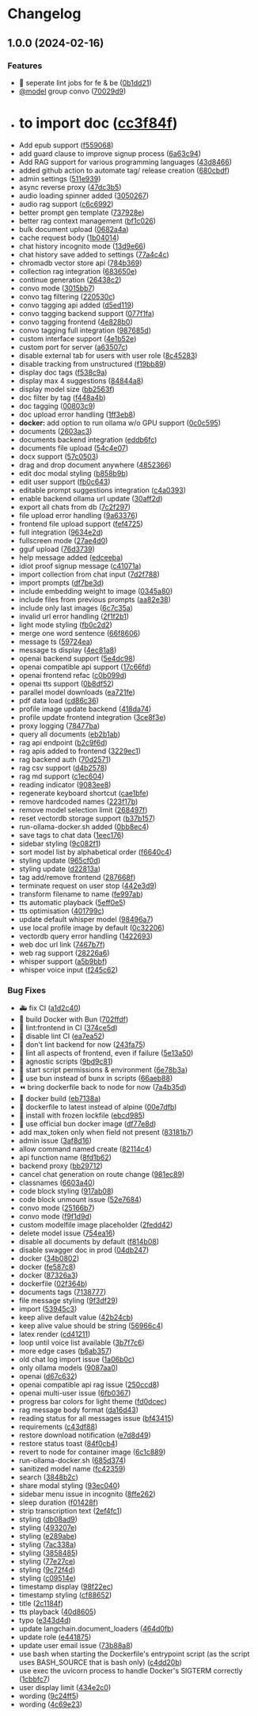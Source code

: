 # Changelog

## 1.0.0 (2024-02-16)


### Features

* :construction_worker: seperate lint jobs for fe & be ([0b1dd21](https://github.com/braveokafor/ollama-webui-code/commit/0b1dd21a303b6fa4eede9ecb6ae9d7ebb9ba5730))
* [@model](https://github.com/model) group convo ([70029d9](https://github.com/braveokafor/ollama-webui-code/commit/70029d9bed8db11dcc2d3b222b85192d9e70bba4))
* # to import doc ([cc3f84f](https://github.com/braveokafor/ollama-webui-code/commit/cc3f84f916ccbff3bbd6ff794c92ddcab910ea08))
* Add epub support ([f559068](https://github.com/braveokafor/ollama-webui-code/commit/f559068186f333ec6d73a87e693a950d9bf47442))
* add guard clause to improve signup process ([6a63c94](https://github.com/braveokafor/ollama-webui-code/commit/6a63c94153dd76f41857019530ef0054913b5cdd))
* Add RAG support for various programming languages ([43d8466](https://github.com/braveokafor/ollama-webui-code/commit/43d8466677e54a2492b58ef7049fc98d93871515))
* added github action to automate tag/ release creation ([680cbdf](https://github.com/braveokafor/ollama-webui-code/commit/680cbdf2160c7d7592e7b5ace360beae729e8306))
* admin settings ([511e939](https://github.com/braveokafor/ollama-webui-code/commit/511e939b5dbdf1d9fb1df02f2430b094b99ba0e8))
* async reverse proxy ([47dc3b5](https://github.com/braveokafor/ollama-webui-code/commit/47dc3b5fb25fc10b9c89625e3a0d3b7ef2580fed))
* audio loading spinner added ([3050267](https://github.com/braveokafor/ollama-webui-code/commit/30502676066d1546e0236b314af45dc45598205e))
* audio rag support ([c6c6992](https://github.com/braveokafor/ollama-webui-code/commit/c6c69924d1ea99f83a2465d98e4f53d4d58e2947))
* better prompt gen template ([737928e](https://github.com/braveokafor/ollama-webui-code/commit/737928e861552097884a1bf340865a3a8588a0cc))
* better rag context management ([bf1c026](https://github.com/braveokafor/ollama-webui-code/commit/bf1c026666ba8955563138d33e7c71c4f9df980f))
* bulk document upload ([0682a4a](https://github.com/braveokafor/ollama-webui-code/commit/0682a4a361311a8b13f79a168d88afdf26bb6b32))
* cache request body ([1b04014](https://github.com/braveokafor/ollama-webui-code/commit/1b040143eb14d5344ca0d83333ca7b9ce728b71f))
* chat history incognito mode ([13d9e66](https://github.com/braveokafor/ollama-webui-code/commit/13d9e6675e8a61c0cd00f8d111cfc2b4f4fe46e2))
* chat history save added to settings ([77a4c4c](https://github.com/braveokafor/ollama-webui-code/commit/77a4c4ce3e6e0d3e31d33b17c8d3ffb250986283))
* chromadb vector store api ([784b369](https://github.com/braveokafor/ollama-webui-code/commit/784b369cc9279c8249da968d2f8dcefe7951bf9a))
* collection rag integration ([683650e](https://github.com/braveokafor/ollama-webui-code/commit/683650ec00f6f619de4fb31ba687da783de499ec))
* continue generation ([26438c2](https://github.com/braveokafor/ollama-webui-code/commit/26438c29d5022e097cd355091c45aa5785eba2e9))
* convo mode ([3015bb7](https://github.com/braveokafor/ollama-webui-code/commit/3015bb766d33de276f759fb893cabb5538e7e4f2))
* convo tag filtering ([220530c](https://github.com/braveokafor/ollama-webui-code/commit/220530c450b7ecdfe293e1a3a42a1650874bf2c6))
* convo tagging api added ([d5ed119](https://github.com/braveokafor/ollama-webui-code/commit/d5ed119687cfb8a27e089dc185ba563372e94189))
* convo tagging backend support ([077f1fa](https://github.com/braveokafor/ollama-webui-code/commit/077f1fa34bea06f61545feea4775264b7b6a7792))
* convo tagging frontend ([4e828b0](https://github.com/braveokafor/ollama-webui-code/commit/4e828b0669706c4bd3e18927d52edfc4e552838e))
* convo tagging full integration ([987685d](https://github.com/braveokafor/ollama-webui-code/commit/987685dbf9223197d66c77fac82033fb7bfd2528))
* custom interface support ([4e1b52e](https://github.com/braveokafor/ollama-webui-code/commit/4e1b52e91b11e95ef4e86e4f9dc2349ce6d2061a))
* custom port for server ([a63507c](https://github.com/braveokafor/ollama-webui-code/commit/a63507c21ee1498ee48edb5028951a044cae69d2))
* disable external tab for users with user role ([8c45283](https://github.com/braveokafor/ollama-webui-code/commit/8c4528366fcfe1d308008d1bc0e5f89ee39f88b0))
* disable tracking from unstructured ([f19bb89](https://github.com/braveokafor/ollama-webui-code/commit/f19bb89ff9a56c539520424e009290e6b9ee8ea5))
* display doc tags ([f538c9a](https://github.com/braveokafor/ollama-webui-code/commit/f538c9a1be0258176b156443c731507e90ed0ee3))
* display max 4 suggestions ([84844a8](https://github.com/braveokafor/ollama-webui-code/commit/84844a84a0ca71e22d00c66708b806dc2aa2cf70))
* display model size ([bb2563f](https://github.com/braveokafor/ollama-webui-code/commit/bb2563f1c42bdb4cf586f38db365c8267c5f3a85))
* doc filter by tag ([f448a4b](https://github.com/braveokafor/ollama-webui-code/commit/f448a4b385af9020b9c070fecd9eae6cd440f631))
* doc tagging ([00803c9](https://github.com/braveokafor/ollama-webui-code/commit/00803c92f2e4c53e8e8e827252d93ea26cd47a75))
* doc upload error handling ([1ff3eb8](https://github.com/braveokafor/ollama-webui-code/commit/1ff3eb80385a4608550889f9bdc3a5061a3bade6))
* **docker:** add option to run ollama w/o GPU support ([0c0c595](https://github.com/braveokafor/ollama-webui-code/commit/0c0c5955c61ae64422374a53bd72a6e36f714dad))
* documents ([2603ac3](https://github.com/braveokafor/ollama-webui-code/commit/2603ac30bc4dc04069759cd1d5ce9eb2f747cd9e))
* documents backend integration ([eddb6fc](https://github.com/braveokafor/ollama-webui-code/commit/eddb6fc7b7b5c073dfbab30ae592bdb5c320047b))
* documents file upload ([54c4e07](https://github.com/braveokafor/ollama-webui-code/commit/54c4e0761a5b9e5d102c1c0dface786cf489fdd7))
* docx support ([57c0503](https://github.com/braveokafor/ollama-webui-code/commit/57c050326c31684c511995d4863a064963fddd55))
* drag and drop document anywhere ([4852366](https://github.com/braveokafor/ollama-webui-code/commit/485236624f25252f895a4f2a799f2e21129429e4))
* edit doc modal styling ([b858b9b](https://github.com/braveokafor/ollama-webui-code/commit/b858b9b2361b84997b5e42902d385d7595eabdd8))
* edit user support ([fb0c643](https://github.com/braveokafor/ollama-webui-code/commit/fb0c64379d086fd2c0d3e95e48f35dbda1ef114a))
* editable prompt suggestions integration ([c4a0393](https://github.com/braveokafor/ollama-webui-code/commit/c4a039326fd27b051ff8fd24d3add4366c09e0ee))
* enable backend ollama url update ([30aff2d](https://github.com/braveokafor/ollama-webui-code/commit/30aff2db53ab0e4e74cf6f6d11da2346e3509d18))
* export all chats from db ([7c2f297](https://github.com/braveokafor/ollama-webui-code/commit/7c2f297c849d7a2b84ed9e9e10bb2639fffe248a))
* file upload error handling ([9a63376](https://github.com/braveokafor/ollama-webui-code/commit/9a63376e550ee25dbe7473657942516e49e45850))
* frontend file upload support ([fef4725](https://github.com/braveokafor/ollama-webui-code/commit/fef4725d569efd753bc0b8d216f124bc64c42f3d))
* full integration ([9634e2d](https://github.com/braveokafor/ollama-webui-code/commit/9634e2da3e4ac8db6f13407d301ff27af9901d1f))
* fullscreen mode ([27ae4d0](https://github.com/braveokafor/ollama-webui-code/commit/27ae4d0d82dea4fb5ef0f0aba6304070e783ccee))
* gguf upload ([76d3739](https://github.com/braveokafor/ollama-webui-code/commit/76d37393eea094da0537ff888d90dd38376b2058))
* help message added ([edceeba](https://github.com/braveokafor/ollama-webui-code/commit/edceeba1b0cb53ce12d80d8f1298f9ad53d29606))
* idiot proof signup message ([c41071a](https://github.com/braveokafor/ollama-webui-code/commit/c41071a9b001b72954b5eff67bcb68633efe9eb0))
* import collection from chat input ([7d2f788](https://github.com/braveokafor/ollama-webui-code/commit/7d2f788a3b2f620a0f99bfe60fe011e060ffb14f))
* import prompts ([df7be3d](https://github.com/braveokafor/ollama-webui-code/commit/df7be3d2a560e630a8a05a58ec52848ca88d39cf))
* include embedding weight to image ([0345a80](https://github.com/braveokafor/ollama-webui-code/commit/0345a80033accdc5ac211b5af99bd70ad84b5c37))
* include files from previous prompts ([aa82e38](https://github.com/braveokafor/ollama-webui-code/commit/aa82e381d11703bf2bc1f8aa8bff18c3aca3aa72))
* include only last images ([6c7c35a](https://github.com/braveokafor/ollama-webui-code/commit/6c7c35ad12b716bed85b890cb72653fe6bf8f71d))
* invalid url error handling ([2f1f2b1](https://github.com/braveokafor/ollama-webui-code/commit/2f1f2b12b4a1dc75fe286afee1b0a8f3f6b67bef))
* light mode styling ([fb0c2d2](https://github.com/braveokafor/ollama-webui-code/commit/fb0c2d2a8e664c105fef696de8046aa74da91fa1))
* merge one word sentence ([66f8606](https://github.com/braveokafor/ollama-webui-code/commit/66f86062b81bcfbf831ec084a93577cb7fb19c25))
* message ts ([59724ea](https://github.com/braveokafor/ollama-webui-code/commit/59724ea9d80c5502f23b4b0545611a45aebbd759))
* message ts display ([4ec81a8](https://github.com/braveokafor/ollama-webui-code/commit/4ec81a897e2de087bf316d5c4046db35f816217d))
* openai backend support ([5e4dc98](https://github.com/braveokafor/ollama-webui-code/commit/5e4dc98f4490808df0e234ac23137f44c75c546a))
* openai compatible api support ([17c66fd](https://github.com/braveokafor/ollama-webui-code/commit/17c66fde0f84b1859f27eee93f08ce6d48b7ff2e))
* openai frontend refac ([c0b099d](https://github.com/braveokafor/ollama-webui-code/commit/c0b099da4fe06dff9a7686e3cbc329048da6f263))
* openai tts support ([0b8df52](https://github.com/braveokafor/ollama-webui-code/commit/0b8df52c9777a4f9e77f9a07956e0d74692c315a))
* parallel model downloads ([ea721fe](https://github.com/braveokafor/ollama-webui-code/commit/ea721feea901928477e3aa38925dda110b66aa76))
* pdf data load ([cd86c36](https://github.com/braveokafor/ollama-webui-code/commit/cd86c369537e949cd01480e93729187ed73688de))
* profile image update backend ([418da74](https://github.com/braveokafor/ollama-webui-code/commit/418da74756430c97a35a34d1b58d8ad1d6d3add8))
* profile update frontend integration ([3ce8f3e](https://github.com/braveokafor/ollama-webui-code/commit/3ce8f3e8fbf150d078a50ade048bf81722d81275))
* proxy logging ([78477ba](https://github.com/braveokafor/ollama-webui-code/commit/78477baa0edda2306a4f833de1987cd3e791058a))
* query all documents ([eb2b1ab](https://github.com/braveokafor/ollama-webui-code/commit/eb2b1ab77b5e50b7b96ac2446e9bce7fc0e611b6))
* rag api endpoint ([b2c9f6d](https://github.com/braveokafor/ollama-webui-code/commit/b2c9f6dff8cd1b47ffe1ac64022fe149a28164fd))
* rag apis added to frontend ([3229ec1](https://github.com/braveokafor/ollama-webui-code/commit/3229ec116c6847e82c726ad9b765c07bfe185f8e))
* rag backend auth ([70d2571](https://github.com/braveokafor/ollama-webui-code/commit/70d2571be117583368adc2988583c89e218551b5))
* rag csv support ([d4b2578](https://github.com/braveokafor/ollama-webui-code/commit/d4b2578f6e6b4676cb301d474446a02e78240aa7))
* rag md support ([c1ec604](https://github.com/braveokafor/ollama-webui-code/commit/c1ec604f21b1ae7a1eacf8f8fe34bbaf18c04131))
* reading indicator ([9083ee8](https://github.com/braveokafor/ollama-webui-code/commit/9083ee8a5d4a563995fd39a24ee0607622f730fb))
* regenerate keyboard shortcut ([cae1bfe](https://github.com/braveokafor/ollama-webui-code/commit/cae1bfe737cbe2365cb9d8788093eaa758dcfb20))
* remove hardcoded names ([223f17b](https://github.com/braveokafor/ollama-webui-code/commit/223f17baf92088ea9b9f457857144bd478b27ab4))
* remove model selection limit ([268497f](https://github.com/braveokafor/ollama-webui-code/commit/268497f963dcedec7060512e1988ee4b7172a2cc))
* reset vectordb storage support ([b37b157](https://github.com/braveokafor/ollama-webui-code/commit/b37b15763891556a919210e82a7834035e9dc660))
* run-ollama-docker.sh added ([0bb8ec4](https://github.com/braveokafor/ollama-webui-code/commit/0bb8ec46356705edfe22d40c740da1c77fd1631b))
* save tags to chat data ([1eec176](https://github.com/braveokafor/ollama-webui-code/commit/1eec1763137a5c262a0d73c1f0872ad596ba0f40))
* sidebar styling ([9c082f1](https://github.com/braveokafor/ollama-webui-code/commit/9c082f1ba0f23577724cfbdfbf6894d27e776cfe))
* sort model list by alphabetical order ([f6640c4](https://github.com/braveokafor/ollama-webui-code/commit/f6640c4e8b90b9e9a34bd103444f4f273f3e7ae1))
* styling update ([965cf0d](https://github.com/braveokafor/ollama-webui-code/commit/965cf0d25ff9efd2fdce3c4f9e0228421ed97aec))
* styling update ([d22813a](https://github.com/braveokafor/ollama-webui-code/commit/d22813a89eacefa719865440450ae0c1e869a221))
* tag add/remove frontend ([287668f](https://github.com/braveokafor/ollama-webui-code/commit/287668f84ea295ace9517960029c048b1a98d5a4))
* terminate request on user stop ([442e3d9](https://github.com/braveokafor/ollama-webui-code/commit/442e3d978a67484b8dab39424239ed47ac09330d))
* transform filename to name ([fe997ab](https://github.com/braveokafor/ollama-webui-code/commit/fe997abc6d4908140d3ceba78ebc251b83dce6ab))
* tts automatic playback ([5eff0e5](https://github.com/braveokafor/ollama-webui-code/commit/5eff0e5f61d405b2b167b7bd69db0c7b97d9894c))
* tts optimisation ([401799c](https://github.com/braveokafor/ollama-webui-code/commit/401799c6fa1cc374f55bcc6bcc099c1db7ed8f80))
* update default whisper model ([98496a7](https://github.com/braveokafor/ollama-webui-code/commit/98496a70559e9cf612890319ee916ab5a150e58f))
* use local profile image by default ([0c32206](https://github.com/braveokafor/ollama-webui-code/commit/0c322063b590a8ba7d0540e6cfaaa6631cd4a13b))
* vectordb query error handling ([1422693](https://github.com/braveokafor/ollama-webui-code/commit/142269374f2add70084eca5f163afadf8039c1be))
* web doc url link ([7467b7f](https://github.com/braveokafor/ollama-webui-code/commit/7467b7fd67d0069fc30537b5ee02a50050824c89))
* web rag support ([28226a6](https://github.com/braveokafor/ollama-webui-code/commit/28226a6f978a9c93fa8256b8532da6640daa91b5))
* whisper support ([a5b9bbf](https://github.com/braveokafor/ollama-webui-code/commit/a5b9bbf10b89a53cf8f4ed13c14eeae674a75237))
* whisper voice input ([f245c62](https://github.com/braveokafor/ollama-webui-code/commit/f245c6269227a0febd72ebc9d2c067173183ed62))


### Bug Fixes

* :ambulance: fix CI ([a1d2c40](https://github.com/braveokafor/ollama-webui-code/commit/a1d2c4050cf83ae197b10145d06cdd8b3d205fc2))
* :construction_worker: build Docker with Bun ([702ffdf](https://github.com/braveokafor/ollama-webui-code/commit/702ffdf61a519cf5e9ea8873997083029af5cb01))
* :construction_worker: lint:frontend in CI ([374ce5d](https://github.com/braveokafor/ollama-webui-code/commit/374ce5dc3584ecf47bdc8dc2b0a153cf6aa49faf))
* :green_heart: disable lint CI ([ea7ea52](https://github.com/braveokafor/ollama-webui-code/commit/ea7ea52ba386c77c35a495c716394609600ca67e))
* :green_heart: don't lint backend for now ([243fa75](https://github.com/braveokafor/ollama-webui-code/commit/243fa75fc6a05223766f04ffcf4c9c4e54a559b9))
* :green_heart: lint all aspects of frontend, even if failure ([5e13a50](https://github.com/braveokafor/ollama-webui-code/commit/5e13a50b4271ea4959ac4035e44d7d7dcb6e6bcc))
* :hammer: agnostic scripts ([9bd9c81](https://github.com/braveokafor/ollama-webui-code/commit/9bd9c8196c735334722221ce2b5fc6fc91dddf49))
* :hammer: start script permissions & environment ([6e78b3a](https://github.com/braveokafor/ollama-webui-code/commit/6e78b3a8f668262346d92f32bcda8347375010f3))
* :hammer: use bun instead of bunx in scripts ([66aeb88](https://github.com/braveokafor/ollama-webui-code/commit/66aeb885c54e1f6eedff41a34def6681d24bf563))
* :rewind: bring dockerfile back to node for now ([7a4b35d](https://github.com/braveokafor/ollama-webui-code/commit/7a4b35d26a647ee9b2dc2914e8dc96c663b2bb58))
* 🐋 docker build ([eb7138a](https://github.com/braveokafor/ollama-webui-code/commit/eb7138ab9f44ddc8ef09d60f71db04e46a07fa7b))
* 🐋 dockerfile to latest instead of alpine ([00e7dfb](https://github.com/braveokafor/ollama-webui-code/commit/00e7dfb41c318eafbae04c6d5978b127f0fe8252))
* 🐋 install with frozen lockfile ([ebcd985](https://github.com/braveokafor/ollama-webui-code/commit/ebcd985489a7fc1c948ba881d73878bad89a4a77))
* 🐋 use official bun docker image ([df77e8d](https://github.com/braveokafor/ollama-webui-code/commit/df77e8d1c12363e10289be5321b72a4e2da323c0))
* add max_token only when field not present ([83181b7](https://github.com/braveokafor/ollama-webui-code/commit/83181b7968b462ad5e218802273213b6fa6ca3ab))
* admin issue ([3af8d16](https://github.com/braveokafor/ollama-webui-code/commit/3af8d16e6ad24f7a5fd5c6de30fb61b31e62f1c8))
* allow command named create ([82114c4](https://github.com/braveokafor/ollama-webui-code/commit/82114c45eee00a0c8809d9d544ed51fad533a6d9))
* api function name ([8fd1b62](https://github.com/braveokafor/ollama-webui-code/commit/8fd1b62e04a09f21e56d1e07e46b145067871a84))
* backend proxy ([bb29712](https://github.com/braveokafor/ollama-webui-code/commit/bb2971260d7df8406e8e87369c4e435872c83939))
* cancel chat generation on route change ([981ec89](https://github.com/braveokafor/ollama-webui-code/commit/981ec89e15d22e430dc59133bd80f42379f8de97))
* classnames ([6603a40](https://github.com/braveokafor/ollama-webui-code/commit/6603a40b4a3a417aebb90d3847b7f9e7e0498cc6))
* code block styling ([917ab08](https://github.com/braveokafor/ollama-webui-code/commit/917ab08f5c001ad9d3fe007cae9876ac92f1738d))
* code block unmount issue ([52e7684](https://github.com/braveokafor/ollama-webui-code/commit/52e7684ff4da566b77712b7a97834c06e1b4f3f2))
* convo mode ([25166b7](https://github.com/braveokafor/ollama-webui-code/commit/25166b71387a0e5b0bbde0fd636bf181135e8063))
* convo mode ([f9f1d9d](https://github.com/braveokafor/ollama-webui-code/commit/f9f1d9d2adb610c910653dc9b4961a5fc4508bd9))
* custom modelfile image placeholder ([2fedd42](https://github.com/braveokafor/ollama-webui-code/commit/2fedd42e12dece984d871395b04e22588df27ba3))
* delete model issue ([754ea16](https://github.com/braveokafor/ollama-webui-code/commit/754ea1625b375e987c6781726bc73960bbc0d0e3))
* disable all documents by default ([f814b08](https://github.com/braveokafor/ollama-webui-code/commit/f814b08bcc90ad156ca68bda230c0e263caa7877))
* disable swagger doc in prod ([04db247](https://github.com/braveokafor/ollama-webui-code/commit/04db2475f9e7007463522000bcf003a017a5c299))
* docker ([34b0802](https://github.com/braveokafor/ollama-webui-code/commit/34b0802cac6003bc389bace80b2874d334988e39))
* docker ([fe587c8](https://github.com/braveokafor/ollama-webui-code/commit/fe587c87f77e22b573c951ae5b8c203a9f019f34))
* docker ([87326a3](https://github.com/braveokafor/ollama-webui-code/commit/87326a31572ba6b5e5dd023cbbbcd996edc86029))
* dockerfile ([02f364b](https://github.com/braveokafor/ollama-webui-code/commit/02f364bfd9501834c70c834c9d551e8a617df656))
* documents tags ([7138777](https://github.com/braveokafor/ollama-webui-code/commit/713877772e57415e518ee9a8dc1655f0e4ee84b1))
* file message styling ([9f3df29](https://github.com/braveokafor/ollama-webui-code/commit/9f3df2969de78c35a3f7b76249e3a9ce3f8afe1d))
* import ([53945c3](https://github.com/braveokafor/ollama-webui-code/commit/53945c360f17e736bd892f80ba64f0657ef708d9))
* keep alive default value ([42b24cb](https://github.com/braveokafor/ollama-webui-code/commit/42b24cbb684a38c8f8f1da64132eaf06e8eb18b3))
* keep alive value should be string ([56966c4](https://github.com/braveokafor/ollama-webui-code/commit/56966c411b010125f41e8b3730dd0b7dbd9a4f33))
* latex render ([cd41211](https://github.com/braveokafor/ollama-webui-code/commit/cd4121178ca26fe72d95247e07cdb2804b10f3d7))
* loop until voice list available ([3b7f7c6](https://github.com/braveokafor/ollama-webui-code/commit/3b7f7c6e3225cecac24d8edd92c403c4388583fc))
* more edge cases ([b6ab357](https://github.com/braveokafor/ollama-webui-code/commit/b6ab357e8cb8422b224cf72dfa80c6d3950de7c3))
* old chat log import issue ([1a06b0c](https://github.com/braveokafor/ollama-webui-code/commit/1a06b0cea6151804e54f782e7dc17ededcb3e94c))
* only ollama models ([9087aa0](https://github.com/braveokafor/ollama-webui-code/commit/9087aa0e30d7c6fe20da3119496b4be160367263))
* openai ([d67c632](https://github.com/braveokafor/ollama-webui-code/commit/d67c632920657fec1f1d802a071481d1b9cc72a8))
* openai compatible api rag issue ([250ccd8](https://github.com/braveokafor/ollama-webui-code/commit/250ccd828ddd25eb46887eb6d17b740d1aa5effc))
* openai multi-user issue ([6fb0367](https://github.com/braveokafor/ollama-webui-code/commit/6fb036711b998f60151fab2fcc8a061b17a76147))
* progress bar colors for light theme ([fd0dcec](https://github.com/braveokafor/ollama-webui-code/commit/fd0dcec61d90ceee6f2b859cbacd0d23058cdcd8))
* rag message body format ([da16d43](https://github.com/braveokafor/ollama-webui-code/commit/da16d43be0ad2f5634fac2b1ca6168ffadc17d63))
* reading status for all messages issue ([bf43415](https://github.com/braveokafor/ollama-webui-code/commit/bf43415d12956f5b0fe99bf2687f4e5d6ae9dc83))
* requirements ([c43df88](https://github.com/braveokafor/ollama-webui-code/commit/c43df8850fb2d23a70bd41282253ce94280a8b02))
* restore download notification ([e7d8d49](https://github.com/braveokafor/ollama-webui-code/commit/e7d8d4937455e684ea4b60b9553be300dbc9f44f))
* restore status toast ([84f0cb4](https://github.com/braveokafor/ollama-webui-code/commit/84f0cb41bb8cac00ac42106a350d7bd56842bd6d))
* revert to node for container image ([6c1c889](https://github.com/braveokafor/ollama-webui-code/commit/6c1c889ef70af30ab60e1173b6456dbed2a34580))
* run-ollama-docker.sh ([685d374](https://github.com/braveokafor/ollama-webui-code/commit/685d37418f741606c5ab9e8d664d06c6ada5d15a))
* sanitized model name ([fc42359](https://github.com/braveokafor/ollama-webui-code/commit/fc4235943d2dd36a13aaf119c2b33826790f2a99))
* search ([3848b2c](https://github.com/braveokafor/ollama-webui-code/commit/3848b2c8edda3de0769d7cc7eae7b2d2b5e20e29))
* share modal styling ([93ec040](https://github.com/braveokafor/ollama-webui-code/commit/93ec04003a05b146161de0c99ee6f376e918e2e0))
* sidebar menu issue in incognito ([8ffe262](https://github.com/braveokafor/ollama-webui-code/commit/8ffe2621616ce3d000c8f5f32688a108dbc09ac6))
* sleep duration ([f01428f](https://github.com/braveokafor/ollama-webui-code/commit/f01428f502a109e91ccab9e3f93d4e419e5d12b5))
* strip transcription text ([2ef4fc1](https://github.com/braveokafor/ollama-webui-code/commit/2ef4fc121587ac8ca9aebec26dcaedc31d741af1))
* styling ([db08ad9](https://github.com/braveokafor/ollama-webui-code/commit/db08ad964c492cf7198e90db34524953d090752a))
* styling ([493207e](https://github.com/braveokafor/ollama-webui-code/commit/493207e9a7068d63fd5299a7670eeea34dd9b15c))
* styling ([e289abe](https://github.com/braveokafor/ollama-webui-code/commit/e289abeac5a2c1854ecc9528c0f22dce1fda61a2))
* styling ([7ac338a](https://github.com/braveokafor/ollama-webui-code/commit/7ac338ae312950c19d0eac9c1ef6de9957243f74))
* styling ([3858485](https://github.com/braveokafor/ollama-webui-code/commit/38584856754bac0e7b87ca2e02f99ca441a663c3))
* styling ([77e27ce](https://github.com/braveokafor/ollama-webui-code/commit/77e27ce248698441a3b5184dd503ea6d2e7fca53))
* styling ([9c72f4d](https://github.com/braveokafor/ollama-webui-code/commit/9c72f4da0913b2601c0c254e8ff2f4a1f8a1805d))
* styling ([c09514e](https://github.com/braveokafor/ollama-webui-code/commit/c09514ea895ac455dd204b899c6ad2159eedf4ed))
* timestamp display ([98f22ec](https://github.com/braveokafor/ollama-webui-code/commit/98f22ec957e93d87843c7f075f7dc68286d9e440))
* timestamp styling ([cf88652](https://github.com/braveokafor/ollama-webui-code/commit/cf88652aa84b06b8a7c72f40ba91aa998aa7c93a))
* title ([2c1184f](https://github.com/braveokafor/ollama-webui-code/commit/2c1184fec2cddf82626c38a6c7f486f6eb534658))
* tts playback ([40d8605](https://github.com/braveokafor/ollama-webui-code/commit/40d8605fead5dfd2d033acb2fb95ff2d4dbc2056))
* typo ([e343d4d](https://github.com/braveokafor/ollama-webui-code/commit/e343d4d0a3693075a381142a8a2bb62e01dd08eb))
* update langchain.document_loaders ([464d0fb](https://github.com/braveokafor/ollama-webui-code/commit/464d0fb0161188fa0e73b9431241c63ee8ef6bf5))
* update role ([e441875](https://github.com/braveokafor/ollama-webui-code/commit/e441875af7810b1377229b93b5e207b92396231e))
* update user email issue ([73b88a8](https://github.com/braveokafor/ollama-webui-code/commit/73b88a8c17156de3c336b469801ca19db37ede99))
* use bash when starting the Dockerfile's entrypoint script (as the script uses BASH_SOURCE that is bash only) ([c4dd20b](https://github.com/braveokafor/ollama-webui-code/commit/c4dd20b08768725bb21a1439aac52b3b38ef039c))
* use exec the uvicorn process to handle Docker's SIGTERM correctly ([1cbbfc7](https://github.com/braveokafor/ollama-webui-code/commit/1cbbfc7c66de6f12c190a24506f7d8225c66abca))
* user display limit ([434e2c0](https://github.com/braveokafor/ollama-webui-code/commit/434e2c00e9105cf59caa97e9ac26defd7823ed64))
* wording ([9c24ff5](https://github.com/braveokafor/ollama-webui-code/commit/9c24ff514c4c3ee425ee1afdb08c3aaf5a4c49df))
* wording ([4c69e23](https://github.com/braveokafor/ollama-webui-code/commit/4c69e2371e9d21cfa6e3695b6106063a5605a75c))
